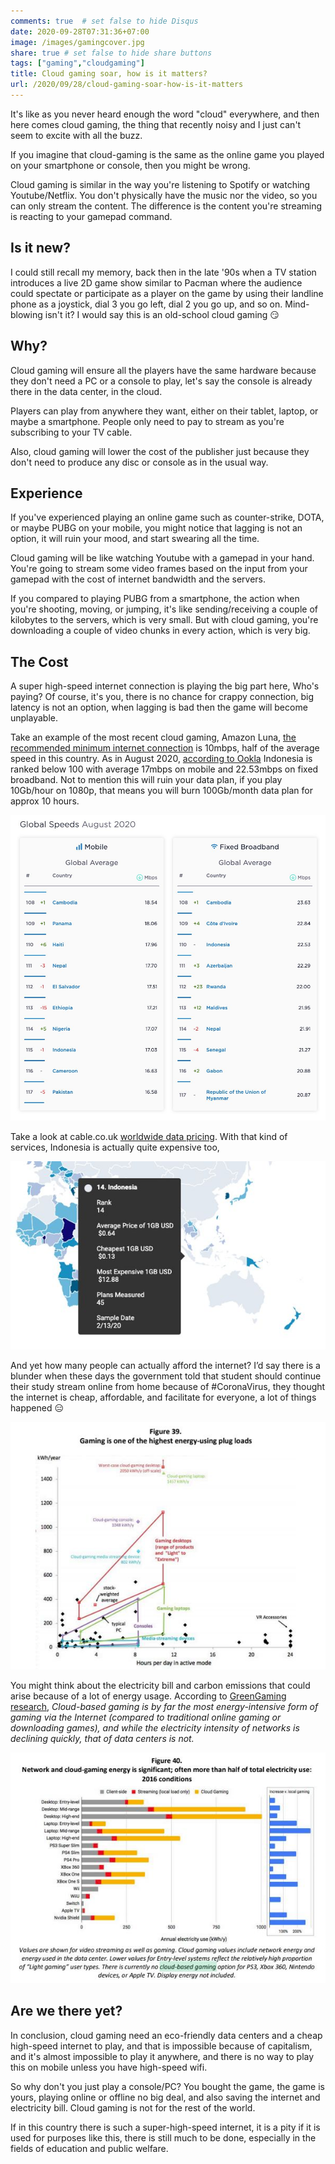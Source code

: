 ```yaml
---
comments: true	# set false to hide Disqus
date: 2020-09-28T07:31:36+07:00
image: /images/gamingcover.jpg
share: true	# set false to hide share buttons
tags: ["gaming","cloudgaming"]
title: Cloud gaming soar, how is it matters?
url: /2020/09/28/cloud-gaming-soar-how-is-it-matters
---
```


It's like as you never heard enough the word "cloud" everywhere, and then here comes cloud gaming, the thing that recently noisy and I just can't seem to excite with all the buzz.

If you imagine that cloud-gaming is the same as the online game you played on your smartphone or console, then you might be wrong. 

Cloud gaming is similar in the way you're listening to Spotify or watching Youtube/Netflix. You don't physically have the music nor the video, so you can only stream the content. The difference is the content you're streaming is reacting to your gamepad command.

## Is it new? 

I could still recall my memory, back then in the late '90s when a TV station introduces a live 2D game show similar to Pacman where the audience could spectate or participate as a player on the game by using their landline phone as a joystick, dial 3 you go left, dial 2 you go up, and so on. Mind-blowing isn't it? I would say this is an old-school cloud gaming :smirk:

## Why?

Cloud gaming will ensure all the players have the same hardware because they don't need a PC or a console to play, let's say the console is already there in the data center, in the cloud.

Players can play from anywhere they want, either on their tablet, laptop, or maybe a smartphone. People only need to pay to stream as you're subscribing to your TV cable.

Also, cloud gaming will lower the cost of the publisher just because they don't need to produce any disc or console as in the usual way.

## Experience

If you've experienced playing an online game such as counter-strike, DOTA, or maybe PUBG on your mobile, you might notice that lagging is not an option, it will ruin your mood, and start swearing all the time.

Cloud gaming will be like watching Youtube with a gamepad in your hand. You're going to stream some video frames based on the input from your gamepad with the cost of internet bandwidth and the servers.

If you compared to playing PUBG from a smartphone, the action when you're shooting, moving, or jumping, it's like sending/receiving a couple of kilobytes to the servers, which is very small. But with cloud gaming, you're downloading a couple of video chunks in every action, which is very big.

## The Cost

A super high-speed internet connection is playing the big part here, Who's paying? Of course, it's you, there is no chance for crappy connection, big latency is not an option, when lagging is bad then the game will become unplayable.

Take an example of the most recent cloud gaming, Amazon Luna, [the recommended minimum internet connection](https://www.amazon.com/luna/landing-page) is 10mbps, half of the average speed in this country. As in August 2020, [according to Ookla](https://www.speedtest.net/global-index) Indonesia is ranked below 100 with average 17mbps on mobile and 22.53mbps on fixed broadband. Not to mention this will ruin your data plan, if you play 10Gb/hour on 1080p, that means you will burn 100Gb/month data plan for approx 10 hours. 

![Ookla internet speed August 2020](/images/ooklaaug2020idn.jpg)

Take a look at cable.co.uk [worldwide data pricing](https://www.cable.co.uk/mobiles/worldwide-data-pricing/). With that kind of services, Indonesia is actually quite expensive too,

![Cable.co.ui worldwide data pricing Indonesia](/images/cablecoukdatapricingidn.jpg)

And yet how many people can actually afford the internet? I’d say there is a blunder when these days the government told that student should continue their study stream online from home because of #CoronaVirus, they thought the internet is cheap, affordable, and facilitate for everyone, a lot of things happened 😑

![fig39](/images/greengaming39.jpg)

You might think about the electricity bill and carbon emissions that could arise because of a lot of energy usage. According to [GreenGaming research](https://www.researchgate.net/publication/339198911_A_Plug-Loads_Game_Changer_Computer_Gaming_Energy_Efficiency_without_Performance_Compromise), _Cloud-based gaming is by far the most energy-intensive form of gaming via the Internet (compared to traditional online gaming or downloading games), and while the electricity intensity of networks is declining
quickly, that of data centers is not._

![fig40](/images/greengaming40.jpg)

## Are we there yet?

In conclusion, cloud gaming need an eco-friendly data centers and a cheap high-speed internet to play, and that is impossible because of capitalism, and it's almost impossible to play it anywhere, and there is no way to play this on mobile unless you have high-speed wifi.

So why don't you just play a console/PC? You bought the game, the game is yours, playing online or offline no big deal, and also saving the internet and electricity bill. Cloud gaming is not for the rest of the world.

If in this country there is such a super-high-speed internet, it is a pity if it is used for purposes like this, there is still much to be done, especially in the fields of education and public welfare.

